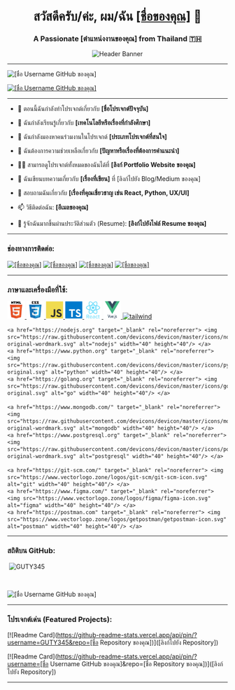 <h1 align="center">สวัสดีครับ/ค่ะ, ผม/ฉัน <a href="[ลิงก์ไปยัง Portfolio หรือ Social Media ของคุณ]" target="_blank">[ชื่อของคุณ]</a> 👋</h1>
<h3 align="center">A Passionate [ตำแหน่งงานของคุณ] from Thailand 🇹🇭</h3>

<p align="center">
  <img src="[ลิงก์รูปภาพ Banner ของคุณ ขนาดแนะนำ 1200x300px]" alt="Header Banner">
</p>

---

<p align="left"> <img src="https://komarev.com/ghpvc/?username=[ชื่อ Username GitHub ของคุณ]&label=Profile%20views&color=0e75b6&style=flat" alt="[ชื่อ Username GitHub ของคุณ]" /> </p>

<p align="left"> <a href="https://github.com/ryo-ma/github-profile-trophy"><img src="https://github-profile-trophy.vercel.app/?username=[ชื่อ Username GitHub ของคุณ]" alt="[ชื่อ Username GitHub ของคุณ]" /></a> </p>

---

- 🔭 ตอนนี้ฉันกำลังทำโปรเจกต์เกี่ยวกับ **[ชื่อโปรเจกต์ปัจจุบัน]**

- 🌱 ฉันกำลังเรียนรู้เกี่ยวกับ **[เทคโนโลยีหรือเรื่องที่กำลังศึกษา]**

- 👯 ฉันกำลังมองหาคนร่วมงานในโปรเจกต์ **[ประเภทโปรเจกต์ที่สนใจ]**

- 🤝 ฉันต้องการความช่วยเหลือเกี่ยวกับ **[ปัญหาหรือเรื่องที่ต้องการคำแนะนำ]**

- 👨‍💻 สามารถดูโปรเจกต์ทั้งหมดของฉันได้ที่ **[ลิงก์ Portfolio Website ของคุณ]**

- 📝 ฉันเขียนบทความเกี่ยวกับ **[เรื่องที่เขียน]** ที่ [ลิงก์ไปยัง Blog/Medium ของคุณ]

- 💬 สอบถามฉันเกี่ยวกับ **[เรื่องที่คุณเชี่ยวชาญ เช่น React, Python, UX/UI]**

- 📫 วิธีติดต่อฉัน: **[อีเมลของคุณ]**

- 📄 รู้จักฉันมากขึ้นผ่านประวัติส่วนตัว (Resume): **[ลิงก์ไปยังไฟล์ Resume ของคุณ]**

---

<h3 align="left">ช่องทางการติดต่อ:</h3>
<p align="left">
<a href="[ลิงก์ LinkedIn]" target="blank"><img align="center" src="https://raw.githubusercontent.com/rahuldkjain/github-profile-readme-generator/master/src/images/icons/Social/linked-in-alt.svg" alt="[ชื่อของคุณ]" height="30" width="40" /></a>
<a href="[ลิงก์ Facebook]" target="blank"><img align="center" src="https://raw.githubusercontent.com/rahuldkjain/github-profile-readme-generator/master/src/images/icons/Social/facebook.svg" alt="[ชื่อของคุณ]" height="30" width="40" /></a>
<a href="[ลิงก์ Instagram]" target="blank"><img align="center" src="https://raw.githubusercontent.com/rahuldkjain/github-profile-readme-generator/master/src/images/icons/Social/instagram.svg" alt="[ชื่อของคุณ]" height="30" width="40" /></a>
<a href="[ลิงก์ Medium/Blog]" target="blank"><img align="center" src="https://raw.githubusercontent.com/rahuldkjain/github-profile-readme-generator/master/src/images/icons/Social/medium.svg" alt="[ชื่อของคุณ]" height="30" width="40" /></a>
</p>

---

<h3 align="left">ภาษาและเครื่องมือที่ใช้:</h3>
<p align="left">
    <a href="https://www.w3.org/html/" target="_blank" rel="noreferrer"> <img src="https://raw.githubusercontent.com/devicons/devicon/master/icons/html5/html5-original-wordmark.svg" alt="html5" width="40" height="40"/> </a>
    <a href="https://www.w3schools.com/css/" target="_blank" rel="noreferrer"> <img src="https://raw.githubusercontent.com/devicons/devicon/master/icons/css3/css3-original-wordmark.svg" alt="css3" width="40" height="40"/> </a>
    <a href="https://developer.mozilla.org/en-US/docs/Web/JavaScript" target="_blank" rel="noreferrer"> <img src="https://raw.githubusercontent.com/devicons/devicon/master/icons/javascript/javascript-original.svg" alt="javascript" width="40" height="40"/> </a>
    <a href="https://www.typescriptlang.org/" target="_blank" rel="noreferrer"> <img src="https://raw.githubusercontent.com/devicons/devicon/master/icons/typescript/typescript-original.svg" alt="typescript" width="40" height="40"/> </a>
    <a href="https://reactjs.org/" target="_blank" rel="noreferrer"> <img src="https://raw.githubusercontent.com/devicons/devicon/master/icons/react/react-original-wordmark.svg" alt="react" width="40" height="40"/> </a>
    <a href="https://vuejs.org/" target="_blank" rel="noreferrer"> <img src="https://raw.githubusercontent.com/devicons/devicon/master/icons/vuejs/vuejs-original-wordmark.svg" alt="vuejs" width="40" height="40"/> </a>
    <a href="https://tailwindcss.com/" target="_blank" rel="noreferrer"> <img src="https://www.vectorlogo.zone/logos/tailwindcss/tailwindcss-icon.svg" alt="tailwind" width="40" height="40"/> </a>

    <a href="https://nodejs.org" target="_blank" rel="noreferrer"> <img src="https://raw.githubusercontent.com/devicons/devicon/master/icons/nodejs/nodejs-original-wordmark.svg" alt="nodejs" width="40" height="40"/> </a>
    <a href="https://www.python.org" target="_blank" rel="noreferrer"> <img src="https://raw.githubusercontent.com/devicons/devicon/master/icons/python/python-original.svg" alt="python" width="40" height="40"/> </a>
    <a href="https://golang.org" target="_blank" rel="noreferrer"> <img src="https://raw.githubusercontent.com/devicons/devicon/master/icons/go/go-original.svg" alt="go" width="40" height="40"/> </a>
    
    <a href="https://www.mongodb.com/" target="_blank" rel="noreferrer"> <img src="https://raw.githubusercontent.com/devicons/devicon/master/icons/mongodb/mongodb-original-wordmark.svg" alt="mongodb" width="40" height="40"/> </a>
    <a href="https://www.postgresql.org" target="_blank" rel="noreferrer"> <img src="https://raw.githubusercontent.com/devicons/devicon/master/icons/postgresql/postgresql-original-wordmark.svg" alt="postgresql" width="40" height="40"/> </a>

    <a href="https://git-scm.com/" target="_blank" rel="noreferrer"> <img src="https://www.vectorlogo.zone/logos/git-scm/git-scm-icon.svg" alt="git" width="40" height="40"/> </a>
    <a href="https://www.figma.com/" target="_blank" rel="noreferrer"> <img src="https://www.vectorlogo.zone/logos/figma/figma-icon.svg" alt="figma" width="40" height="40"/> </a>
    <a href="https://postman.com" target="_blank" rel="noreferrer"> <img src="https://www.vectorlogo.zone/logos/getpostman/getpostman-icon.svg" alt="postman" width="40" height="40"/> </a>
</p>

---

<h3 align="left">สถิติบน GitHub:</h3>
<p>&nbsp;<img align="center" src="https://github-readme-stats.vercel.app/api?username=GUTY345&show_icons=true&locale=en" alt="GUTY345" /></p>
<br/>
<p><img align="center" src="https://github-readme-streak-stats.herokuapp.com/?user=[ชื่อ Username GitHub ของคุณ]&" alt="[ชื่อ Username GitHub ของคุณ]" /></p>

---
<h3 align="left">โปรเจกต์เด่น (Featured Projects):</h3>

[![Readme Card](https://github-readme-stats.vercel.app/api/pin/?username=GUTY345&repo=[ชื่อ Repository ของคุณ])]([ลิงก์ไปยัง Repository])

[![Readme Card](https://github-readme-stats.vercel.app/api/pin/?username=[ชื่อ Username GitHub ของคุณ]&repo=[ชื่อ Repository ของคุณ])]([ลิงก์ไปยัง Repository])

---
